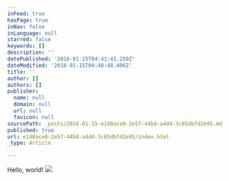 ```yaml
---
inFeed: true
hasPage: true
inNav: false
inLanguage: null
starred: false
keywords: []
description: ''
datePublished: '2016-01-15T04:41:41.259Z'
dateModified: '2016-01-15T04:40:48.406Z'
title: ''
author: []
authors: []
publisher:
  name: null
  domain: null
  url: null
  favicon: null
sourcePath: _posts/2016-01-15-e1d0ace0-2e57-44b8-a4d4-3c65dbfd2e95.md
published: true
url: e1d0ace0-2e57-44b8-a4d4-3c65dbfd2e95/index.html
_type: Article

---
```

Hello, world!
![](https://the-grid-user-content.s3-us-west-2.amazonaws.com/3f3a8b44-08bd-4357-9826-1f9acd7fe274.JPG)